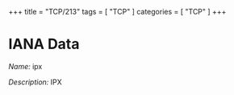 +++
title = "TCP/213"
tags = [ "TCP" ]
categories = [ "TCP" ]
+++

# IANA Data

_Name:_ ipx

_Description:_ IPX

